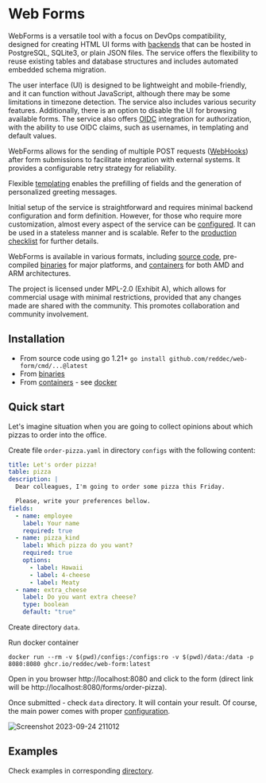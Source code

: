 # Web Forms

WebForms is a versatile tool with a focus on DevOps compatibility, designed for creating HTML UI forms
with [backends](./stores.md) that can be hosted in PostgreSQL, SQLite3, or plain JSON files. The service offers the
flexibility to reuse existing tables and database structures and includes automated embedded schema migration.

The user interface (UI) is designed to be lightweight and mobile-friendly, and it can function without JavaScript,
although there may be some limitations in timezone detection. The service also includes various security features.
Additionally, there is an option to disable the UI for browsing available forms. The service also
offers [OIDC](authorization.md) integration for authorization, with the ability to use OIDC claims, such as usernames,
in templating and default values.

WebForms allows for the sending of multiple POST requests ([WebHooks](webhooks.md)) after form submissions to facilitate
integration with external systems. It provides a configurable retry strategy for reliability.

Flexible [templating](template.md) enables the prefilling of fields and the generation of personalized greeting
messages.

Initial setup of the service is straightforward and requires minimal backend configuration and form definition. However,
for those who require more customization, almost every aspect of the service can be [configured](configuration.md). It
can be used in a stateless manner and is scalable. Refer to
the [production checklist](configuration.md#production-checklist) for further details.

WebForms is available in various formats, including [source code](https://github.com/reddec/web-form), pre-compiled
[binaries](https://github.com/reddec/web-form/releases/latest) for major platforms,
and [containers](https://github.com/reddec/web-form/pkgs/container/web-form) for both AMD and ARM
architectures.

The project is licensed under MPL-2.0 (Exhibit A), which allows for commercial usage with minimal restrictions, provided
that any changes made are shared with the community. This promotes collaboration and community involvement.

## Installation

- From source code using go 1.21+ `go install github.com/reddec/web-form/cmd/...@latest`
- From [binaries](https://github.com/reddec/web-form/releases/latest)
- From [containers](https://github.com/reddec/web-form/pkgs/container/web-form) - see [docker](./docker.md)

## Quick start

Let's imagine situation when you are going to collect opinions about which pizzas to order into the office.

Create file `order-pizza.yaml` in directory `configs` with the following content:

```yaml
title: Let's order pizza!
table: pizza
description: |
  Dear colleagues, I'm going to order some pizza this Friday.

  Please, write your preferences bellow.
fields:
  - name: employee
    label: Your name
    required: true
  - name: pizza_kind
    label: Which pizza do you want?
    required: true
    options:
      - label: Hawaii
      - label: 4-cheese
      - label: Meaty
  - name: extra_cheese
    label: Do you want extra cheese?
    type: boolean
    default: "true"
```

Create directory `data`.

Run docker container

    docker run --rm -v $(pwd)/configs:/configs:ro -v $(pwd)/data:/data -p 8080:8080 ghcr.io/reddec/web-form:latest

Open in you browser http://localhost:8080 and click to the form (direct link will
be http://localhost:8080/forms/order-pizza).

Once submitted - check `data` directory. It will contain your result. Of course, the main power comes with
proper [configuration](configuration.md).

![Screenshot 2023-09-24 211012](https://github.com/reddec/web-form/assets/6597086/7023d2c0-a369-4189-b947-61104aca90bd)

## Examples

Check examples in corresponding [directory](https://github.com/reddec/web-form/tree/master/examples).